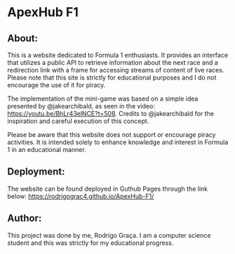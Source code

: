 # ApexHub F1


## About:

This is a website dedicated to Formula 1 enthusiasts. It provides an interface that utilizes a public API to retrieve information about the next race and a redirection link with a frame for accessing streams of content of live races. Please note that this site is strictly for educational purposes and I do not encourage the use of it for piracy.

The implementation of the mini-game was based on a simple idea presented by @jakearchibald, as seen in the video: https://youtu.be/BhLr43elNCE?t=508. Credits to @jakearchibald for the inspiration and careful execution of this concept.

Please be aware that this website does not support or encourage piracy activities. It is intended solely to enhance knowledge and interest in Formula 1 in an educational manner.


## Deployment:

The website can be found deployed in Guthub Pages through the link below:
https://rodrigograc4.github.io/ApexHub-F1/

## Author:

This project was done by me, Rodrigo Graça. I am a computer science student and this was strictly for my educational progress.

